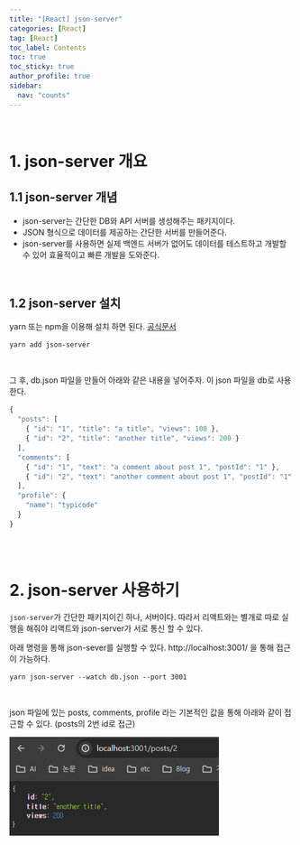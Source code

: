```yaml
---
title: "[React] json-server"
categories: [React]
tag: [React]
toc_label: Contents
toc: true
toc_sticky: true
author_profile: true
sidebar:
  nav: "counts"
---
```


<br>

# 1. json-server 개요

## 1.1 json-server 개념

- json-server는 간단한 DB와 API 서버를 생성해주는 패키지이다.
- JSON 형식으로 데이터를 제공하는 간단한 서버를 만들어준다.
- json-server를 사용하면 실제 백엔드 서버가 없어도 데이터를 테스트하고 개발할 수 있어 효율적이고 빠른 개발을 도와준다.

<br>

## 1.2 json-server 설치

yarn 또는 npm을 이용해 설치 하면 된다. [공식문서](https://www.npmjs.com/package/json-server)

```
yarn add json-server
```

<br>

그 후, db.json 파일을 만들어 아래와 같은 내용을 넣어주자. 이 json 파일을 db로 사용한다.

```js
{
  "posts": [
    { "id": "1", "title": "a title", "views": 100 },
    { "id": "2", "title": "another title", "views": 200 }
  ],
  "comments": [
    { "id": "1", "text": "a comment about post 1", "postId": "1" },
    { "id": "2", "text": "another comment about post 1", "postId": "1" }
  ],
  "profile": {
    "name": "typicode"
  }
}
```

<br><br>

# 2. json-server 사용하기

`json-server`가 간단한 패키지이긴 하나, 서버이다. 따라서 리액트와는 별개로 따로 실행을 해줘야 리액트와 json-server가 서로 통신 할 수 있다.

아래 명령을 통해 json-sever를 실행할 수 있다. http://localhost:3001/ 을 통해 접근이 가능하다.

```
yarn json-server --watch db.json --port 3001
```

<br>

json 파일에 있는 posts, comments, profile 라는 기본적인 값을 통해 아래와 같이 접근할 수 있다. (posts의 2번 id로 접근)

![](/assets/images/2024/2024-02-16-23-14-28.png)

<br>
